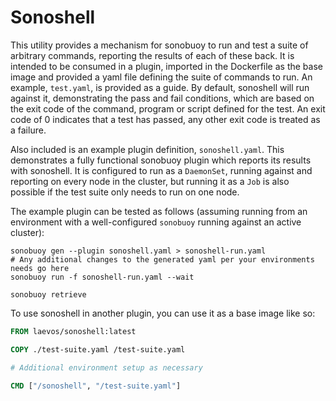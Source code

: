# Sonoshell

This utility provides a mechanism for sonobuoy to run and test a suite of arbitrary commands, reporting the results of each of these back. It is intended to be consumed in a plugin, imported in the Dockerfile as the base image and provided a yaml file defining the suite of commands to run. An example, `test.yaml`, is provided as a guide. By default, sonoshell will run against it, demonstrating the pass and fail conditions, which are based on the exit code of the command, program or script defined for the test. An exit code of 0 indicates that a test has passed, any other exit code is treated as a failure.

Also included is an example plugin definition, `sonoshell.yaml`. This demonstrates a fully functional sonobuoy plugin which reports its results with sonoshell. It is configured to run as a `DaemonSet`, running against and reporting on every node in the cluster, but running it as a `Job` is also possible if the test suite only needs to run on one node.

The example plugin can be tested as follows (assuming running from an environment with a well-configured `sonobuoy` running against an active cluster):
```shell
sonobuoy gen --plugin sonoshell.yaml > sonoshell-run.yaml
# Any additional changes to the generated yaml per your environments needs go here
sonobuoy run -f sonoshell-run.yaml --wait

sonobuoy retrieve
```

To use sonoshell in another plugin, you can use it as a base image like so:
```dockerfile
FROM laevos/sonoshell:latest

COPY ./test-suite.yaml /test-suite.yaml

# Additional environment setup as necessary

CMD ["/sonoshell", "/test-suite.yaml"]
```
